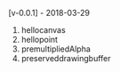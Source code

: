 [v-0.0.1] - 2018-03-29

1. hellocanvas
2. hellopoint
3. premultipliedAlpha
4. preserveddrawingbuffer

